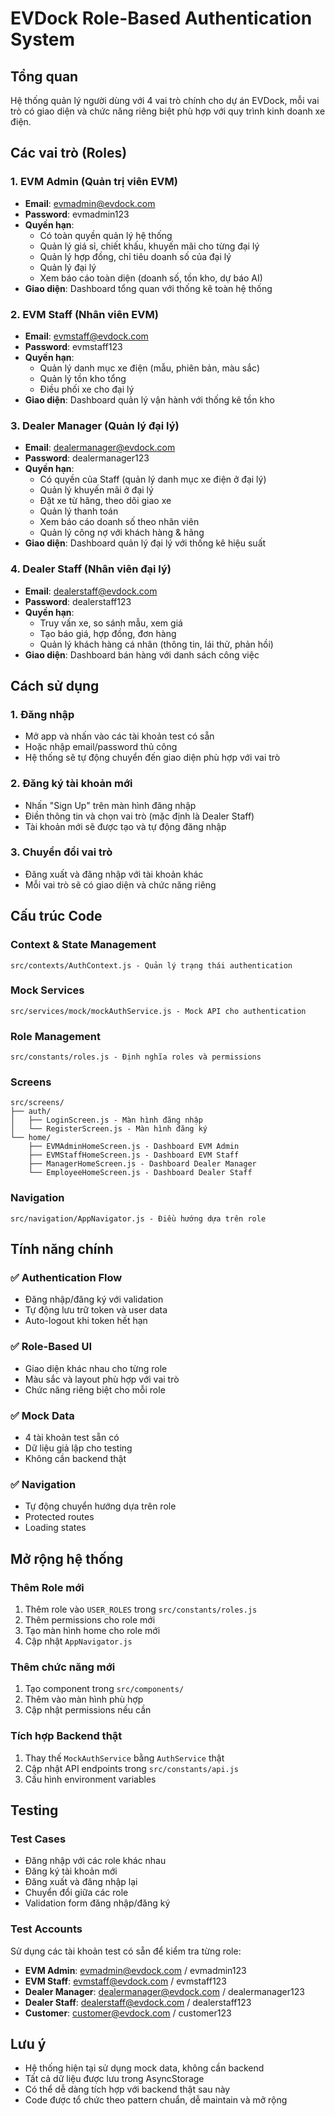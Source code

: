 # EVDock Role-Based Authentication System

## Tổng quan

Hệ thống quản lý người dùng với 4 vai trò chính cho dự án EVDock, mỗi vai trò có giao diện và chức năng riêng biệt phù hợp với quy trình kinh doanh xe điện.

## Các vai trò (Roles)

### 1. **EVM Admin** (Quản trị viên EVM)
- **Email**: evmadmin@evdock.com
- **Password**: evmadmin123
- **Quyền hạn**: 
  - Có toàn quyền quản lý hệ thống
  - Quản lý giá sỉ, chiết khấu, khuyến mãi cho từng đại lý
  - Quản lý hợp đồng, chỉ tiêu doanh số của đại lý
  - Quản lý đại lý
  - Xem báo cáo toàn diện (doanh số, tồn kho, dự báo AI)
- **Giao diện**: Dashboard tổng quan với thống kê toàn hệ thống

### 2. **EVM Staff** (Nhân viên EVM)
- **Email**: evmstaff@evdock.com
- **Password**: evmstaff123
- **Quyền hạn**:
  - Quản lý danh mục xe điện (mẫu, phiên bản, màu sắc)
  - Quản lý tồn kho tổng
  - Điều phối xe cho đại lý
- **Giao diện**: Dashboard quản lý vận hành với thống kê tồn kho

### 3. **Dealer Manager** (Quản lý đại lý)
- **Email**: dealermanager@evdock.com
- **Password**: dealermanager123
- **Quyền hạn**:
  - Có quyền của Staff (quản lý danh mục xe điện ở đại lý)
  - Quản lý khuyến mãi ở đại lý
  - Đặt xe từ hãng, theo dõi giao xe
  - Quản lý thanh toán
  - Xem báo cáo doanh số theo nhân viên
  - Quản lý công nợ với khách hàng & hãng
- **Giao diện**: Dashboard quản lý đại lý với thống kê hiệu suất

### 4. **Dealer Staff** (Nhân viên đại lý)
- **Email**: dealerstaff@evdock.com
- **Password**: dealerstaff123
- **Quyền hạn**:
  - Truy vấn xe, so sánh mẫu, xem giá
  - Tạo báo giá, hợp đồng, đơn hàng
  - Quản lý khách hàng cá nhân (thông tin, lái thử, phản hồi)
- **Giao diện**: Dashboard bán hàng với danh sách công việc

## Cách sử dụng

### 1. **Đăng nhập**
- Mở app và nhấn vào các tài khoản test có sẵn
- Hoặc nhập email/password thủ công
- Hệ thống sẽ tự động chuyển đến giao diện phù hợp với vai trò

### 2. **Đăng ký tài khoản mới**
- Nhấn "Sign Up" trên màn hình đăng nhập
- Điền thông tin và chọn vai trò (mặc định là Dealer Staff)
- Tài khoản mới sẽ được tạo và tự động đăng nhập

### 3. **Chuyển đổi vai trò**
- Đăng xuất và đăng nhập với tài khoản khác
- Mỗi vai trò sẽ có giao diện và chức năng riêng

## Cấu trúc Code

### **Context & State Management**
```
src/contexts/AuthContext.js - Quản lý trạng thái authentication
```

### **Mock Services**
```
src/services/mock/mockAuthService.js - Mock API cho authentication
```

### **Role Management**
```
src/constants/roles.js - Định nghĩa roles và permissions
```

### **Screens**
```
src/screens/
├── auth/
│   ├── LoginScreen.js - Màn hình đăng nhập
│   └── RegisterScreen.js - Màn hình đăng ký
└── home/
    ├── EVMAdminHomeScreen.js - Dashboard EVM Admin
    ├── EVMStaffHomeScreen.js - Dashboard EVM Staff
    ├── ManagerHomeScreen.js - Dashboard Dealer Manager
    └── EmployeeHomeScreen.js - Dashboard Dealer Staff
```

### **Navigation**
```
src/navigation/AppNavigator.js - Điều hướng dựa trên role
```

## Tính năng chính

### ✅ **Authentication Flow**
- Đăng nhập/đăng ký với validation
- Tự động lưu trữ token và user data
- Auto-logout khi token hết hạn

### ✅ **Role-Based UI**
- Giao diện khác nhau cho từng role
- Màu sắc và layout phù hợp với vai trò
- Chức năng riêng biệt cho mỗi role

### ✅ **Mock Data**
- 4 tài khoản test sẵn có
- Dữ liệu giả lập cho testing
- Không cần backend thật

### ✅ **Navigation**
- Tự động chuyển hướng dựa trên role
- Protected routes
- Loading states

## Mở rộng hệ thống

### **Thêm Role mới**
1. Thêm role vào `USER_ROLES` trong `src/constants/roles.js`
2. Thêm permissions cho role mới
3. Tạo màn hình home cho role mới
4. Cập nhật `AppNavigator.js`

### **Thêm chức năng mới**
1. Tạo component trong `src/components/`
2. Thêm vào màn hình phù hợp
3. Cập nhật permissions nếu cần

### **Tích hợp Backend thật**
1. Thay thế `MockAuthService` bằng `AuthService` thật
2. Cập nhật API endpoints trong `src/constants/api.js`
3. Cấu hình environment variables

## Testing

### **Test Cases**
- Đăng nhập với các role khác nhau
- Đăng ký tài khoản mới
- Đăng xuất và đăng nhập lại
- Chuyển đổi giữa các role
- Validation form đăng nhập/đăng ký

### **Test Accounts**
Sử dụng các tài khoản test có sẵn để kiểm tra từng role:
- **EVM Admin**: evmadmin@evdock.com / evmadmin123
- **EVM Staff**: evmstaff@evdock.com / evmstaff123
- **Dealer Manager**: dealermanager@evdock.com / dealermanager123
- **Dealer Staff**: dealerstaff@evdock.com / dealerstaff123
- **Customer**: customer@evdock.com / customer123

## Lưu ý

- Hệ thống hiện tại sử dụng mock data, không cần backend
- Tất cả dữ liệu được lưu trong AsyncStorage
- Có thể dễ dàng tích hợp với backend thật sau này
- Code được tổ chức theo pattern chuẩn, dễ maintain và mở rộng
